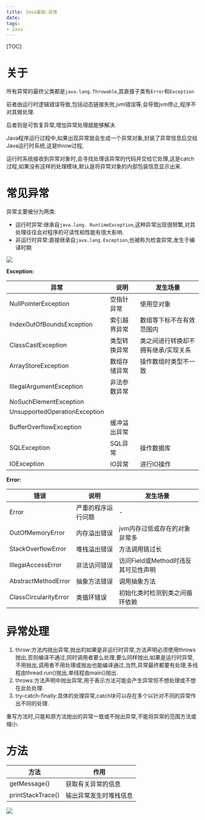 ```yaml
---
title: Java基础:异常
date: 
tags:
- Java
---
```


[TOC]

# 关于

所有异常的最终父类都是`java.lang.Throwable`,其直接子类有`Error`和`Exception`

前者由运行时逻辑错误导致,包括动态链接失败,jvm错误等,会导致jvm停止,程序不对其做处理.

后者则是可恢复异常,增加异常处理就能够解决.

Java程序运行过程中,如果出现异常就会生成一个异常对象,封装了异常信息后交给Java运行时系统,这是throw过程,

运行时系统接收到异常对象时,会寻找处理该异常的代码并交给它处理,这是catch过程,如果没有这样的处理模块,默认是将异常对象的内部包装信息显示出来.


# 常见异常

异常主要被分为两类:

* 运行时异常:继承自`java.lang. RuntimeException`,这种异常出现很频繁,对其处理往往会对程序的可读性和性能有很大影响.
* 非运行时异常:直接继承自`java.lang.Exception`,也被称为检查异常,发生于编译时期

![](https://raw.githubusercontent.com/LuVx21/doc/master/source/_posts/99.img/exception.png)

**Exception:**

| 异常                          | 说明         | 发生场景                            |
| ----------------------------- | ------------ | ----------------------------------- |
| NullPointerException          | 空指针异常   | 使用空对象                          |
| IndexOutOfBoundsException     | 索引越界异常 | 数组等下标不在有效范围内            |
| ClassCastException            | 类型转换异常 | 类之间进行转换却不拥有继承/实现关系 |
| ArrayStoreException           | 数组存储异常 | 操作数组时类型不一致                |
| IllegalArgumentException      | 非法参数异常 |                                     |
| NoSuchElementException        |              |                                     |
| UnsupportedOperationException |              |                                     |
| BufferOverflowException       | 缓冲溢出异常 |                                     |
| SQLException                  | SQL异常      | 操作数据库                          |
| IOException                   | IO异常       | 进行IO操作                          |

**Error:**

| 错误                  | 说明               | 发生场景                            |
| --------------------- | ------------------ | ----------------------------------- |
| Error                 | 严重的程序运行问题 | -                                   |
| OutOfMemoryError      | 内存溢出错误       | jvm内存过低或存在的对象非常多       |
| StackOverflowError    | 堆栈溢出错误       | 方法调用链过长                      |
| IllegalAccessError    | 非法访问错误       | 访问Field或Method时违反其可见性声明 |
| AbstractMethodError   | 抽象方法错误       | 调用抽象方法                        |
| ClassCircularityError | 类循环错误         | 初始化类时检测到类之间循环依赖      |



# 异常处理

1. throw:方法内抛出异常,抛出的如果是非运行时异常,方法声明必须使用throws抛出,否则编译不通过,同时调用者要么处理,要么同样抛出;如果是运行时异常,不用抛出,调用者不用处理或抛出也能编译通过,当然,异常最终都要有处理,多线程由thread.run()抛出,单线程由main()抛出.
2. throws:方法声明中抛出异常,用于表示方法可能会产生异常但不想处理或不想在此处处理.
3. try-catch-finally:具体的处理异常,catch块可以存在多个以针对不同的异常作出不同的处理.

重写方法时,只能和原方法抛出的异常一致或不抛出异常,不能将异常的范围方法或缩小.

# 方法

| 方法              | 作用                   |
| ----------------- | ---------------------- |
| getMessage()      | 获取有关异常的信息     |
| printStackTrace() | 输出异常发生时堆栈信息 |



[![](https://static.segmentfault.com/v-5b1df2a7/global/img/creativecommons-cc.svg)](https://creativecommons.org/licenses/by-nc-nd/4.0/)